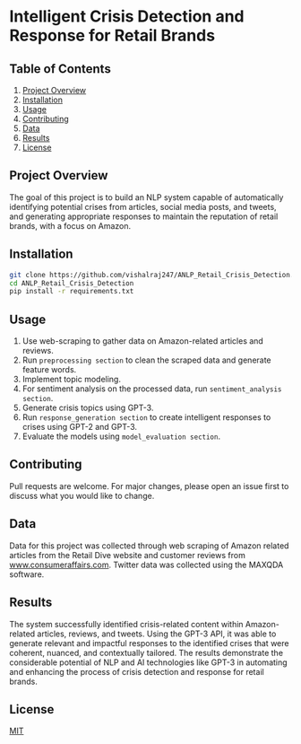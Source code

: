 # Intelligent Crisis Detection and Response for Retail Brands

## Table of Contents
1. [Project Overview](#Project-Overview)
2. [Installation](#Installation)
3. [Usage](#Usage)
4. [Contributing](#Contributing)
5. [Data](#Data)
6. [Results](#Results)
7. [License](#License)

## Project Overview
The goal of this project is to build an NLP system capable of automatically identifying potential crises from articles, social media posts, and tweets, and generating appropriate responses to maintain the reputation of retail brands, with a focus on Amazon. 

## Installation
```bash
git clone https://github.com/vishalraj247/ANLP_Retail_Crisis_Detection.git
cd ANLP_Retail_Crisis_Detection
pip install -r requirements.txt
```
## Usage
1. Use web-scraping to gather data on Amazon-related articles and reviews.
2. Run `preprocessing section` to clean the scraped data and generate feature words.
3. Implement topic modeling.
4. For sentiment analysis on the processed data, run `sentiment_analysis section`.
5. Generate crisis topics using GPT-3.
6. Run `response_generation section` to create intelligent responses to crises using GPT-2 and GPT-3.
7. Evaluate the models using `model_evaluation section`.

## Contributing
Pull requests are welcome. For major changes, please open an issue first to discuss what you would like to change.

## Data
Data for this project was collected through web scraping of Amazon related articles from the Retail Dive website and customer reviews from www.consumeraffairs.com. Twitter data was collected using the MAXQDA software.

## Results
The system successfully identified crisis-related content within Amazon-related articles, reviews, and tweets. Using the GPT-3 API, it was able to generate relevant and impactful responses to the identified crises that were coherent, nuanced, and contextually tailored. The results demonstrate the considerable potential of NLP and AI technologies like GPT-3 in automating and enhancing the process of crisis detection and response for retail brands.

## License
[MIT](https://choosealicense.com/licenses/mit/)
